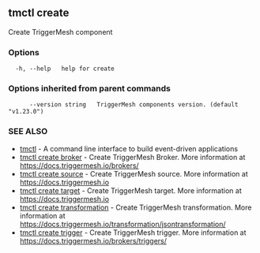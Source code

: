 ## tmctl create

Create TriggerMesh component

### Options

```
  -h, --help   help for create
```

### Options inherited from parent commands

```
      --version string   TriggerMesh components version. (default "v1.23.0")
```

### SEE ALSO

* [tmctl](tmctl.md)	 - A command line interface to build event-driven applications
* [tmctl create broker](tmctl_create_broker.md)	 - Create TriggerMesh Broker. More information at https://docs.triggermesh.io/brokers/
* [tmctl create source](tmctl_create_source.md)	 - Create TriggerMesh source. More information at https://docs.triggermesh.io
* [tmctl create target](tmctl_create_target.md)	 - Create TriggerMesh target. More information at https://docs.triggermesh.io
* [tmctl create transformation](tmctl_create_transformation.md)	 - Create TriggerMesh transformation. More information at https://docs.triggermesh.io/transformation/jsontransformation/
* [tmctl create trigger](tmctl_create_trigger.md)	 - Create TriggerMesh trigger. More information at https://docs.triggermesh.io/brokers/triggers/

